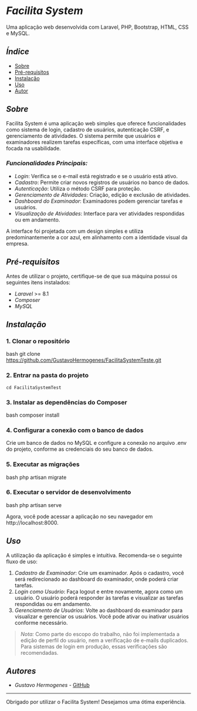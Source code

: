 # *Facilita System*

Uma aplicação web desenvolvida com Laravel, PHP, Bootstrap, HTML, CSS e MySQL.

## *Índice*
- [Sobre](#sobre)
- [Pré-requisitos](#pré-requisitos)
- [Instalação](#instalação)
- [Uso](#uso)
- [Autor](#autor)

## *Sobre*
Facilita System é uma aplicação web simples que oferece funcionalidades como sistema de login, cadastro de usuários, autenticação CSRF, e gerenciamento de atividades. O sistema permite que usuários e examinadores realizem tarefas específicas, com uma interface objetiva e focada na usabilidade.

### *Funcionalidades Principais:*
- *Login*: Verifica se o e-mail está registrado e se o usuário está ativo.
- *Cadastro*: Permite criar novos registros de usuários no banco de dados.
- *Autenticação*: Utiliza o método CSRF para proteção.
- *Gerenciamento de Atividades*: Criação, edição e exclusão de atividades.
- *Dashboard do Examinador*: Examinadores podem gerenciar tarefas e usuários.
- *Visualização de Atividades*: Interface para ver atividades respondidas ou em andamento.
  
A interface foi projetada com um design simples e utiliza predominantemente a cor azul, em alinhamento com a identidade visual da empresa.

## *Pré-requisitos*
Antes de utilizar o projeto, certifique-se de que sua máquina possui os seguintes itens instalados:

- *Laravel* >= 8.1
- *Composer*
- *MySQL*

## *Instalação*

### 1. Clonar o repositório
bash
git clone https://github.com/GustavoHermogenes/FacilitaSystemTeste.git


### 2. Entrar na pasta do projeto
`cd FacilitaSystemTest`


### 3. Instalar as dependências do Composer
bash
composer install


### 4. Configurar a conexão com o banco de dados
Crie um banco de dados no MySQL e configure a conexão no arquivo .env do projeto, conforme as credenciais do seu banco de dados.

### 5. Executar as migrações
bash
php artisan migrate


### 6. Executar o servidor de desenvolvimento
bash
php artisan serve


Agora, você pode acessar a aplicação no seu navegador em http://localhost:8000.

## *Uso*
A utilização da aplicação é simples e intuitiva. Recomenda-se o seguinte fluxo de uso:

1. *Cadastro de Examinador*: Crie um examinador. Após o cadastro, você será redirecionado ao dashboard do examinador, onde poderá criar tarefas.
2. *Login como Usuário*: Faça logout e entre novamente, agora como um usuário. O usuário poderá responder às tarefas e visualizar as tarefas respondidas ou em andamento.
3. *Gerenciamento de Usuários*: Volte ao dashboard do examinador para visualizar e gerenciar os usuários. Você pode ativar ou inativar usuários conforme necessário.

> *Nota:* Como parte do escopo do trabalho, não foi implementada a edição de perfil do usuário, nem a verificação de e-mails duplicados. Para sistemas de login em produção, essas verificações são recomendadas.

## *Autores*
- *Gustavo Hermogenes* - [GitHub](https://github.com/GustavoHermogenes)

---

Obrigado por utilizar o Facilita System! Desejamos uma ótima experiência.
